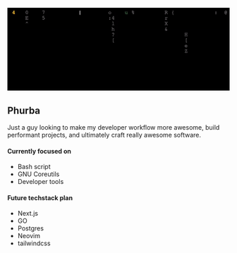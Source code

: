 [![Matrix Digital Rain](https://github.com/wick3dr0se/wick3dr0se/blob/main/matrix.gif?raw=true)](https://github.com/wick3dr0se/matrix)

## Phurba
Just a guy looking to make my developer workflow more awesome, build performant projects, and ultimately craft really awesome software. 

#### Currently focused on
- Bash script
- GNU Coreutils
- Developer tools

#### Future techstack plan
- Next.js
- GO
- Postgres
- Neovim
- tailwindcss

<!---
Phurba-Sherpa/Phurba-Sherpa is a ✨ special ✨ repository because its `README.md` (this file) appears on your GitHub profile.
You can click the Preview link to take a look at your changes.
--->
